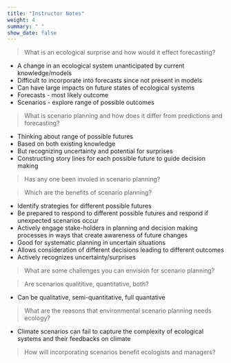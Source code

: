 ```yaml
---
title: "Instructor Notes"
weight: 4
summary: " "
show_date: false
---
```


> What is an ecological surprise and how would it effect forecasting?

* A change in an ecological system unanticipated by current knowledge/models
* Difficult to incorporate into forecasts since not present in models
* Can have large impacts on future states of ecological systems
* Forecasts - most likely outcome
* Scenarios - explore range of possible outcomes

> What is scenario planning and how does it differ from predictions and forecasting?

* Thinking about range of possible futures
* Based on both existing knowledge
* But recognizing uncertainty and potential for surprises
* Constructing story lines for each possible future to guide decision making

> Has any one been involed in scenario planning?

> Which are the benefits of scenario planning?

* Identify strategies for different possible futures
* Be prepared to respond to different possible futures and respond if unexpected scenarios occur
* Actively engage stake-holders in planning and decision making processes in ways that create awareness of future changes
* Good for systematic planning in uncertain situations
* Allows consideration of different decisions leading to different outcomes
* Actively recognizes uncertainty/surprises

> What are some challenges you can envision for scenario planning?


> Are scenarios qualititive, quantitative, both?

* Can be qualitative, semi-quantitative, full quantative

> What are the reasons that environmental scenario planning needs ecology?

* Climate scenarios can fail to capture the complexity of ecological systems and their feedbacks on climate

> How will incorporating scenarios benefit ecologists and managers?